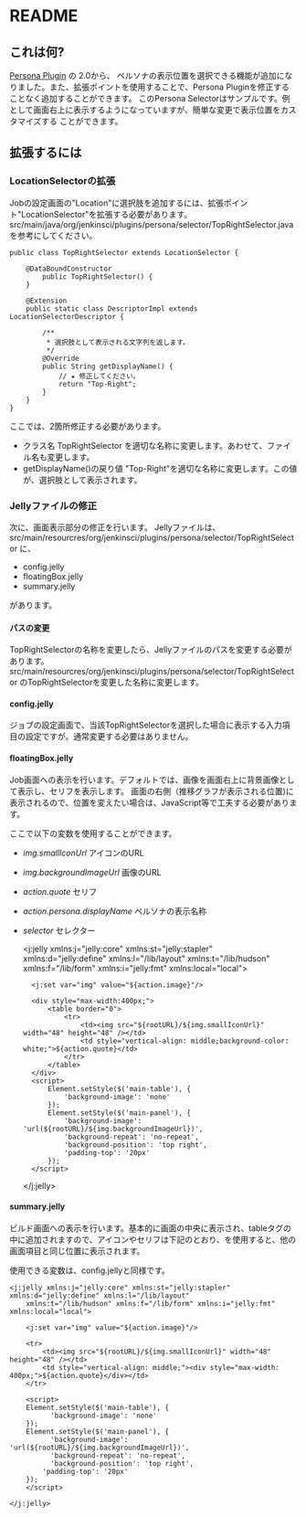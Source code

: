 # README


## これは何?

[Persona Plugin](https://wiki.jenkins-ci.org/display/JENKINS/Persona+Plugin) の 2.0から、
ペルソナの表示位置を選択できる機能が追加になりました。また、拡張ポイントを使用することで、Persona Pluginを修正することなく追加することができます。
このPersona Selectorはサンプルです。例として画面右上に表示するようになっていますが、簡単な変更で表示位置をカスタマイズする
ことができます。

## 拡張するには

### LocationSelectorの拡張

Jobの設定画面の"Location"に選択肢を追加するには、拡張ポイント"LocationSelector"を拡張する必要があります。
src/main/java/org/jenkinsci/plugins/persona/selector/TopRightSelector.java を参考にしてください。

    public class TopRightSelector extends LocationSelector {
    
        @DataBoundConstructor
            public TopRightSelector() {
        }

        @Extension
        public static class DescriptorImpl extends LocationSelectorDescriptor {

            /**
             * 選択肢として表示される文字列を返します。
             */
            @Override
            public String getDisplayName() {
                // ★ 修正してください。
                return "Top-Right";
            }
        }
    }

ここでは、2箇所修正する必要があります。

* クラス名 TopRightSelector を適切な名称に変更します。あわせて、ファイル名も変更します。
* getDisplayName()の戻り値 "Top-Right"を適切な名称に変更します。この値が、選択肢として表示されます。

### Jellyファイルの修正 

次に、画面表示部分の修正を行います。
Jellyファイルは、src/main/resourcres/org/jenkinsci/plugins/persona/selector/TopRightSelector に、

* config.jelly
* floatingBox.jelly
* summary.jelly

があります。

#### パスの変更

TopRightSelectorの名称を変更したら、Jellyファイルのパスを変更する必要があります。
src/main/resourcres/org/jenkinsci/plugins/persona/selector/TopRightSelector のTopRightSelectorを変更した名称に変更します。

#### config.jelly

ジョブの設定画面で、当該TopRightSelectorを選択した場合に表示する入力項目の設定ですが。通常変更する必要はありません。

#### floatingBox.jelly

Job画面への表示を行います。デフォルトでは、画像を画面右上に背景画像として表示し、セリフを表示します。
画面の右側（推移グラフが表示される位置)に表示されるので、位置を変えたい場合は、JavaScript等で工夫する必要があります。

ここで以下の変数を使用することができます。

* *img.smallIconUrl*  アイコンのURL
* *img.backgroundImageUrl*  画像のURL
* *action.quote*  セリフ
* *action.persona.displayName*  ペルソナの表示名称
* *selector*  セレクター


    <j:jelly xmlns:j="jelly:core" xmlns:st="jelly:stapler" xmlns:d="jelly:define" xmlns:l="/lib/layout" 
        xmlns:t="/lib/hudson" xmlns:f="/lib/form" xmlns:i="jelly:fmt" xmlns:local="local">
    
        <j:set var="img" value="${action.image}"/>
        
        <div style="max-width:400px;">
            <table border="0"> 
                <tr>
                    <td><img src="${rootURL}/${img.smallIconUrl}" width="48" height="48" /></td>
                    <td style="vertical-align: middle;background-color: white;">${action.quote}</td>
                </tr>
            </table>
        </div>  
        <script>
            Element.setStyle($('main-table'), {
                'background-image': 'none'
            });
            Element.setStyle($('main-panel'), {
                'background-image': 'url(${rootURL}/${img.backgroundImageUrl})',
                'background-repeat': 'no-repeat',
                'background-position': 'top right',
                'padding-top': '20px'
            });
        </script>
    </j:jelly>



#### summary.jelly

ビルド画面への表示を行います。基本的に画面の中央に表示され、tableタグの中に追加されますので、アイコンやセリフは下記のとおり、<tr><td>を使用すると、他の画面項目と同じ位置に表示されます。

使用できる変数は、config.jellyと同様です。

    <j:jelly xmlns:j="jelly:core" xmlns:st="jelly:stapler" xmlns:d="jelly:define" xmlns:l="/lib/layout" 
        xmlns:t="/lib/hudson" xmlns:f="/lib/form" xmlns:i="jelly:fmt" xmlns:local="local">

        <j:set var="img" value="${action.image}"/>

        <tr>
            <td><img src="${rootURL}/${img.smallIconUrl}" width="48" height="48" /></td>
            <td style="vertical-align: middle;"><div style="max-width: 400px;">${action.quote}</div></td>
        </tr>

        <script>
        Element.setStyle($('main-table'), {
              'background-image': 'none'
        });
        Element.setStyle($('main-panel'), {
              'background-image': 'url(${rootURL}/${img.backgroundImageUrl})',
              'background-repeat': 'no-repeat',
              'background-position': 'top right',
            'padding-top': '20px'
        });
        </script>

    </j:jelly>

